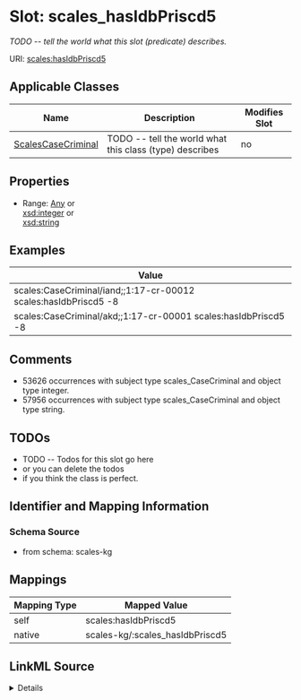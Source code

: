

# Slot: scales_hasIdbPriscd5


_TODO -- tell the world what this slot (predicate) describes._





URI: [scales:hasIdbPriscd5](http://schemas.scales-okn.org/rdf/scales#hasIdbPriscd5)



<!-- no inheritance hierarchy -->





## Applicable Classes

| Name | Description | Modifies Slot |
| --- | --- | --- |
| [ScalesCaseCriminal](../classes/ScalesCaseCriminal.md) | TODO -- tell the world what this class (type) describes |  no  |







## Properties

* Range: [Any](../classes/Any.md)&nbsp;or&nbsp;<br />[xsd:integer](http://www.w3.org/2001/XMLSchema#integer)&nbsp;or&nbsp;<br />[xsd:string](http://www.w3.org/2001/XMLSchema#string)






## Examples

| Value |
| --- |
| scales:CaseCriminal/iand;;1:17-cr-00012 scales:hasIdbPriscd5 -8 |
| scales:CaseCriminal/akd;;1:17-cr-00001 scales:hasIdbPriscd5 -8 |

## Comments

* 53626 occurrences with subject type scales_CaseCriminal and object type integer.
* 57956 occurrences with subject type scales_CaseCriminal and object type string.

## TODOs

* TODO -- Todos for this slot go here
* or you can delete the todos
* if you think the class is perfect.

## Identifier and Mapping Information







### Schema Source


* from schema: scales-kg




## Mappings

| Mapping Type | Mapped Value |
| ---  | ---  |
| self | scales:hasIdbPriscd5 |
| native | scales-kg/:scales_hasIdbPriscd5 |




## LinkML Source

<details>
```yaml
name: scales_hasIdbPriscd5
description: TODO -- tell the world what this slot (predicate) describes.
todos:
- TODO -- Todos for this slot go here
- or you can delete the todos
- if you think the class is perfect.
comments:
- 53626 occurrences with subject type scales_CaseCriminal and object type integer.
- 57956 occurrences with subject type scales_CaseCriminal and object type string.
examples:
- value: scales:CaseCriminal/iand;;1:17-cr-00012 scales:hasIdbPriscd5 -8
- value: scales:CaseCriminal/akd;;1:17-cr-00001 scales:hasIdbPriscd5 -8
from_schema: scales-kg
rank: 1000
slot_uri: scales:hasIdbPriscd5
alias: scales_hasIdbPriscd5
domain_of:
- scales_CaseCriminal
range: Any
any_of:
- range: integer
- range: string

```
</details>